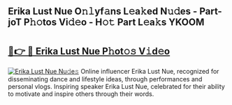 ## Erika Lust Nue O𝚗𝚕yf𝚊ns L𝚎a𝚔ed N𝚞𝚍es - Part-joT P𝚑𝚘tos Vi𝚍𝚎o - H𝚘𝚝 Part L𝚎a𝚔s YKOOM

# <h2><a href="http://kf485y.oniu.top/?m=Erika+Lust+Nue">🔗👉 🔴 Erika Lust Nue P𝚑ot𝚘𝚜 V𝚒d𝚎o</a></h2>

[![Erika Lust Nue Nu𝚍e𝚜](https://i.imgur.com/0qMVB7G.gif)](http://kf485y.oniu.top/?m=Erika+Lust+Nue)
Online influencer Erika Lust Nue, recognized for disseminating dance and lifestyle ideas, through performances and personal vlogs. Inspiring speaker Erika Lust Nue, celebrated for their ability to motivate and inspire others through their words.  

